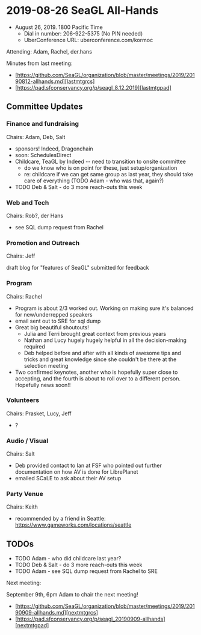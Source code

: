 # 2019-08-26 SeaGL All-Hands

  * August 26, 2019. 1800 Pacific Time
    * Dial in number: 206-922-5375 (No PIN needed)
    * UberConference URL: uberconference.com/kormoc

Attending: Adam, Rachel, der.hans

[lastmtgrcs]: https://github.com/SeaGL/organization/blob/master/meetings/2019/20190812-allhands.md "long-term storage in revision control"

[lastmtgpad]: https://pad.sfconservancy.org/p/seagl_8.12.2019 "ephemeral collaborate real-time editing work-product"

Minutes from last meeting:
 * [https://github.com/SeaGL/organization/blob/master/meetings/2019/20190812-allhands.md][lastmtgrcs]
 * [https://pad.sfconservancy.org/p/seagl_8.12.2019][lastmtgpad]


## Committee Updates

### Finance and fundraising

Chairs: Adam, Deb, Salt

* sponsors! Indeed, Dragonchain
* soon: SchedulesDirect
* Childcare, TeaGL by Indeed -- need to transition to onsite committee
    * do we know who is on point for these, just setup/organization
    * re: childcare if we can get same group as last year, they should take care of everything (TODO Adam - who was that, again?)
* TODO Deb & Salt - do 3 more reach-outs this week


### Web and Tech

Chairs: Rob?, der Hans

* see SQL dump request from Rachel



### Promotion and Outreach

Chairs: Jeff

draft blog for "features of SeaGL" submitted for feedback


### Program 

Chairs: Rachel

* Program is about 2/3 worked out.  Working on making sure it's balanced for new/underrepped speakers
* email sent out to SRE for sql dump
* Great big beautiful shoutouts!
    * Julia and Terri brought great context from previous years
    * Nathan and Lucy hugely hugely helpful in all the decision-making required
    * Deb helped before and after with all kinds of awesome tips and tricks and great knowledge since she couldn't be there at the selection meeting
* Two confirmed keynotes, another who is hopefully super close to accepting, and the fourth is about to roll over to a different person.  Hopefully news soon!!

### Volunteers

Chairs: Prasket, Lucy, Jeff

* ?


### Audio / Visual

Chairs: Salt

* Deb provided contact to Ian at FSF who pointed out further documentation on how AV is done for LibrePlanet
* emailed SCaLE to ask about  their AV setup



### Party Venue

Chairs: Keith

* recommended by a friend in Seattle: https://www.gameworks.com/locations/seattle


## TODOs ##

* TODO Adam - who did childcare last year?
* TODO Deb & Salt - do 3 more reach-outs this week
* TODO Adam - see SQL dump request from Rachel to SRE

Next meeting:

September 9th, 6pm Adam to chair the next meeting! 

[nextmtgrcs]: https://github.com/SeaGL/organization/blob/master/meetings/2019/20190909-allhands.md "long-term storage in revision control"

[nextmtgpad]: https://pad.sfconservancy.org/p/seagl_20190909-allhands "ephemeral collaborate real-time editing work-product"

 * [https://github.com/SeaGL/organization/blob/master/meetings/2019/20190909-allhands.md][nextmtgrcs]
 * [https://pad.sfconservancy.org/p/seagl_20190909-allhands][nextmtgpad]
